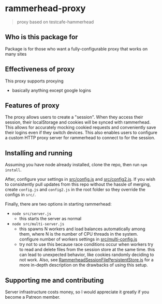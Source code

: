 # rammerhead-proxy

> proxy based on testcafe-hammerhead

## Who is this package for

Package is for those who want a fully-configurable proxy that works on many sites

## Effectiveness of proxy

This proxy supports proxying
- basically anything except google logins

## Features of proxy

The proxy allows users to create a "session". When they access their session, their localStorage and cookies will be synced with rammerhead. This allows for accurately mocking cookied requests and conveniently save their logins even if they switch devices. This also enables users to configure a custom HTTP proxy server for rammerhead to connect to for the session.

## Installing and running

Assuming you have node already installed, clone the repo, then run `npm install`.

After, configure your settings in [src/config.js](src/config.js) and [src/config2.js](src/config2.js). If you wish to consistently pull updates from this repo without the hassle of merging, create `config.js` and `config2.js` in the root folder so they override the configs in `src/`.

Finally, there are two options in starting rammerhead:

- `node src/server.js`
  - this starts the server as normal
- `node src/multi-server.js`
  - this spawns N workers and load balances automatically among them, where N is the number of CPU threads in the system. configure number of workers settings in [src/multi-config.js](src/multi-config.js)
  - try not to use this because race conditions occur when workers try to read and delete files from the session store at the same time. this can lead to unexpected behavior, like cookies randomly deciding to not work. Also, see [RammerheadSessionFilePersistentStore.js](src/RammerheadSessionFilePersistentStore.js) for a more in-depth description on the drawbacks of using this setup.

## Supporting me and contributing

Server infrastructure costs money, so I would appreciate it greatly if you become a Patreon member.
